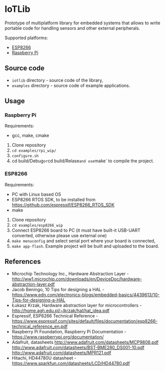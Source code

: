 # IoTLib

Prototype of multiplatform library for embedded systems that allows to write portable code for handling sensors and other external peripherals.

Supported platforms:
- [ESP8266](https://www.espressif.com/en/products/socs/esp8266)
- [Raspberry Pi](https://www.raspberrypi.org/)

## Source code
- `iotlib` directory - source code of the library,
- `examples` directory - source code of example applications. 

## Usage

### Raspberry Pi
Requirements:
- gcc, make, cmake

1. Clone repository
2. `cd examples/rpi_wip/`
3. `configure.sh`
4.  cd build/Debug` or `cd build/Relase` and use `make` to compile the project.

### ESP8266
Requirements: 
- PC with Linux based OS
- ESP8266 RTOS SDK, to be installed from https://github.com/espressif/ESP8266_RTOS_SDK
- make

1. Clone repository
2. `cd examples/esp8266_wip`
3. Connect ESP8266 board to PC (it must have built-it USB-UART converted, otherwise please use external one)
4. `make menuconfig` and select serial port where your board is connected,
5. `make app-flash`. Example project will be built and uploaded to the board.

## References 

- Microchip Technology Inc., Hardware Abstraction Layer - http://ww1.microchip.com/downloads/en/DeviceDoc/hardware-abstraction-layer.pdf
- Jacob Beningo, 10 Tips for designing a HAL - https://www.edn.com/electronics-blogs/embedded-basics/4439613/10-Tips-for-designing-a-HAL
- Łukasz Krzak, Hardware abstraction layer for microcontrollers - http://home.agh.edu.pl/~lkrzak/hal/hal_idea.pdf
- Espressif, ESP8266 Technical Reference - https://www.espressif.com/sites/default/files/documentation/esp8266-technical_reference_en.pdf
- Raspberry Pi Foundation, Raspberry Pi Documentation - https://www.raspberrypi.org/documentation/
- Adafruit, datasheets
http://www.adafruit.com/datasheets/MCP9808.pdf
http://www.adafruit.com/datasheets/BST-BME280_DS001-10.pdf
http://www.adafruit.com/datasheets/MPR121.pdf
- Hitachi, HD44780U datasheet - https://www.sparkfun.com/datasheets/LCD/HD44780.pdf
